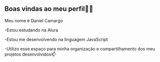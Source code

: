 ## Boas vindas ao meu perfil💙💙
<p> Meu nome é Daniel Camargo </p>
<p>-Estou estudando na Alura</p>
<p>-Estou me desenvolvendo na linguagem JavaScript</p>
<p>-Utilizo esse espaço para minha organização e compartilhamento dos meu projetos desenvolvidos📫</p>

